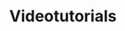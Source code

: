---
layout: video_overview
title: Videotutorials
menu_title: Videotutorials
description: Videotutorials
lang: cn
weight: 10
ref: tut-10
---
